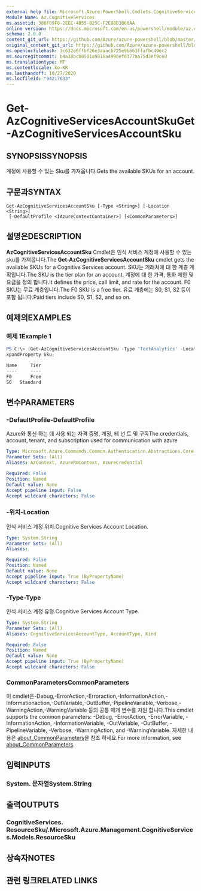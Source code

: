 ```yaml
---
external help file: Microsoft.Azure.PowerShell.Cmdlets.CognitiveServices.dll-Help.xml
Module Name: Az.CognitiveServices
ms.assetid: 386F09F0-2EEC-4B55-825C-F2E88D3B60AA
online version: https://docs.microsoft.com/en-us/powershell/module/az.cognitiveservices/get-azcognitiveservicesaccountsku
schema: 2.0.0
content_git_url: https://github.com/Azure/azure-powershell/blob/master/src/CognitiveServices/CognitiveServices/help/Get-AzCognitiveServicesAccountSku.md
original_content_git_url: https://github.com/Azure/azure-powershell/blob/master/src/CognitiveServices/CognitiveServices/help/Get-AzCognitiveServicesAccountSku.md
ms.openlocfilehash: 3c632e6ffbf26e3aaacb725e9b663ffafbc49ec2
ms.sourcegitcommit: b4a38bcb0501a9016a4998efd377aa75d3ef9ce8
ms.translationtype: MT
ms.contentlocale: ko-KR
ms.lasthandoff: 10/27/2020
ms.locfileid: "94217633"
---
```

# <span data-ttu-id="ed963-101">Get-AzCognitiveServicesAccountSku</span><span class="sxs-lookup"><span data-stu-id="ed963-101">Get-AzCognitiveServicesAccountSku</span></span>

## <span data-ttu-id="ed963-102">SYNOPSIS</span><span class="sxs-lookup"><span data-stu-id="ed963-102">SYNOPSIS</span></span>
<span data-ttu-id="ed963-103">계정에 사용할 수 있는 Sku를 가져옵니다.</span><span class="sxs-lookup"><span data-stu-id="ed963-103">Gets the available SKUs for an account.</span></span>

## <span data-ttu-id="ed963-104">구문과</span><span class="sxs-lookup"><span data-stu-id="ed963-104">SYNTAX</span></span>

```
Get-AzCognitiveServicesAccountSku [-Type <String>] [-Location <String>]
 [-DefaultProfile <IAzureContextContainer>] [<CommonParameters>]
```

## <span data-ttu-id="ed963-105">설명은</span><span class="sxs-lookup"><span data-stu-id="ed963-105">DESCRIPTION</span></span>
<span data-ttu-id="ed963-106">**AzCognitiveServicesAccountSku** Cmdlet은 인식 서비스 계정에 사용할 수 있는 sku를 가져옵니다.</span><span class="sxs-lookup"><span data-stu-id="ed963-106">The **Get-AzCognitiveServicesAccountSku** cmdlet gets the available SKUs for a Cognitive Services account.</span></span>
<span data-ttu-id="ed963-107">SKU는 거래처에 대 한 계층 계획입니다.</span><span class="sxs-lookup"><span data-stu-id="ed963-107">The SKU is the tier plan for an account.</span></span>
<span data-ttu-id="ed963-108">계정에 대 한 가격, 통화 제한 및 요금을 정의 합니다.</span><span class="sxs-lookup"><span data-stu-id="ed963-108">It defines the price, call limit, and rate for the account.</span></span>
<span data-ttu-id="ed963-109">F0 SKU는 무료 계층입니다.</span><span class="sxs-lookup"><span data-stu-id="ed963-109">The F0 SKU is a free tier.</span></span>
<span data-ttu-id="ed963-110">유료 계층에는 S0, S1, S2 등이 포함 됩니다.</span><span class="sxs-lookup"><span data-stu-id="ed963-110">Paid tiers include S0, S1, S2, and so on.</span></span>

## <span data-ttu-id="ed963-111">예제의</span><span class="sxs-lookup"><span data-stu-id="ed963-111">EXAMPLES</span></span>

### <span data-ttu-id="ed963-112">예제 1</span><span class="sxs-lookup"><span data-stu-id="ed963-112">Example 1</span></span>
```powershell
PS C:\> (Get-AzCognitiveServicesAccountSku -Type 'TextAnalytics' -Location "westus").Value | Select-Object -E
xpandProperty Sku;

Name     Tier
----     ----
F0       Free
S0   Standard
```

## <span data-ttu-id="ed963-113">변수</span><span class="sxs-lookup"><span data-stu-id="ed963-113">PARAMETERS</span></span>

### <span data-ttu-id="ed963-114">-DefaultProfile</span><span class="sxs-lookup"><span data-stu-id="ed963-114">-DefaultProfile</span></span>
<span data-ttu-id="ed963-115">Azure와 통신 하는 데 사용 되는 자격 증명, 계정, 테 넌 트 및 구독</span><span class="sxs-lookup"><span data-stu-id="ed963-115">The credentials, account, tenant, and subscription used for communication with azure</span></span>

```yaml
Type: Microsoft.Azure.Commands.Common.Authentication.Abstractions.Core.IAzureContextContainer
Parameter Sets: (All)
Aliases: AzContext, AzureRmContext, AzureCredential

Required: False
Position: Named
Default value: None
Accept pipeline input: False
Accept wildcard characters: False
```

### <span data-ttu-id="ed963-116">-위치</span><span class="sxs-lookup"><span data-stu-id="ed963-116">-Location</span></span>
<span data-ttu-id="ed963-117">인식 서비스 계정 위치.</span><span class="sxs-lookup"><span data-stu-id="ed963-117">Cognitive Services Account Location.</span></span>

```yaml
Type: System.String
Parameter Sets: (All)
Aliases:

Required: False
Position: Named
Default value: None
Accept pipeline input: True (ByPropertyName)
Accept wildcard characters: False
```

### <span data-ttu-id="ed963-118">-Type</span><span class="sxs-lookup"><span data-stu-id="ed963-118">-Type</span></span>
<span data-ttu-id="ed963-119">인식 서비스 계정 유형.</span><span class="sxs-lookup"><span data-stu-id="ed963-119">Cognitive Services Account Type.</span></span>

```yaml
Type: System.String
Parameter Sets: (All)
Aliases: CognitiveServicesAccountType, AccountType, Kind

Required: False
Position: Named
Default value: None
Accept pipeline input: True (ByPropertyName)
Accept wildcard characters: False
```

### <span data-ttu-id="ed963-120">CommonParameters</span><span class="sxs-lookup"><span data-stu-id="ed963-120">CommonParameters</span></span>
<span data-ttu-id="ed963-121">이 cmdlet은-Debug,-ErrorAction,-Erroraction,-InformationAction,-Informationaction,-OutVariable,-OutBuffer,-PipelineVariable,-Verbose,-WarningAction,-WarningVariable 등의 공통 매개 변수를 지원 합니다.</span><span class="sxs-lookup"><span data-stu-id="ed963-121">This cmdlet supports the common parameters: -Debug, -ErrorAction, -ErrorVariable, -InformationAction, -InformationVariable, -OutVariable, -OutBuffer, -PipelineVariable, -Verbose, -WarningAction, and -WarningVariable.</span></span> <span data-ttu-id="ed963-122">자세한 내용은 [about_CommonParameters](http://go.microsoft.com/fwlink/?LinkID=113216)을 참조 하세요.</span><span class="sxs-lookup"><span data-stu-id="ed963-122">For more information, see [about_CommonParameters](http://go.microsoft.com/fwlink/?LinkID=113216).</span></span>

## <span data-ttu-id="ed963-123">입력</span><span class="sxs-lookup"><span data-stu-id="ed963-123">INPUTS</span></span>

### <span data-ttu-id="ed963-124">System. 문자열</span><span class="sxs-lookup"><span data-stu-id="ed963-124">System.String</span></span>

## <span data-ttu-id="ed963-125">출력</span><span class="sxs-lookup"><span data-stu-id="ed963-125">OUTPUTS</span></span>

### <span data-ttu-id="ed963-126">CognitiveServices. ResourceSku/.</span><span class="sxs-lookup"><span data-stu-id="ed963-126">Microsoft.Azure.Management.CognitiveServices.Models.ResourceSku</span></span>

## <span data-ttu-id="ed963-127">상속자</span><span class="sxs-lookup"><span data-stu-id="ed963-127">NOTES</span></span>

## <span data-ttu-id="ed963-128">관련 링크</span><span class="sxs-lookup"><span data-stu-id="ed963-128">RELATED LINKS</span></span>
